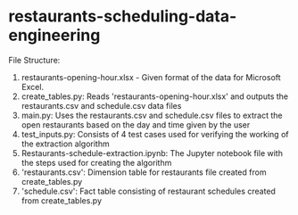 # restaurants-scheduling-data-engineering

File Structure: 

1. restaurants-opening-hour.xlsx - Given format of the data for Microsoft Excel.
2. create_tables.py: Reads 'restaurants-opening-hour.xlsx' and outputs the restaurants.csv and schedule.csv data files
3. main.py: Uses the restaurants.csv and schedule.csv files to extract the open restaurants based on the day and time given by the user
4. test_inputs.py: Consists of 4 test cases used for verifying the working of the extraction algorithm
5. Restaurants-schedule-extraction.ipynb: The Jupyter notebook file with the steps used for creating the algorithm
6. 'restaurants.csv': Dimension table for restaurants file created from create_tables.py
7. 'schedule.csv': Fact table consisting of restaurant schedules created from create_tables.py